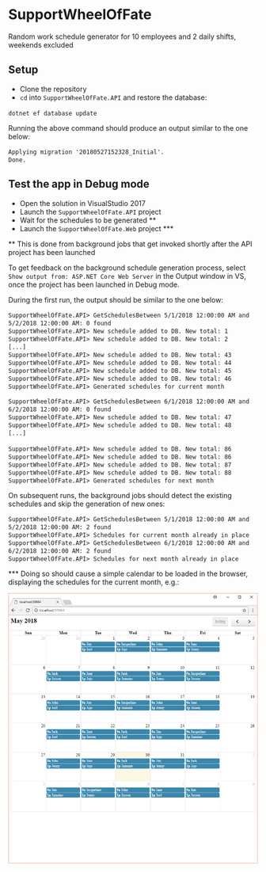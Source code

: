 # SupportWheelOfFate
Random work schedule generator for 10 employees and 2 daily shifts, weekends excluded

## Setup
* Clone the repository
* `cd` into `SupportWheelOfFate.API` and restore the database:

`dotnet ef database update`

Running the above command should produce an output similar to the one below:

```
Applying migration '20180527152328_Initial'.
Done.
```

## Test the app in Debug mode

* Open the solution in VisualStudio 2017
* Launch the `SupportWheelOfFate.API` project
* Wait for the schedules to be generated **
* Launch the `SupportWheelOfFate.Web` project ***

** This is done from background jobs that get invoked shortly after the API project has been launched

To get feedback on the background schedule generation process, select `Show output from: ASP.NET Core Web Server` in the Output window in VS, once the project has been launched in Debug mode.

During the first run, the output should be similar to the one below:

```
SupportWheelOfFate.API> GetSchedulesBetween 5/1/2018 12:00:00 AM and 5/2/2018 12:00:00 AM: 0 found
SupportWheelOfFate.API> New schedule added to DB. New total: 1
SupportWheelOfFate.API> New schedule added to DB. New total: 2
[...]
SupportWheelOfFate.API> New schedule added to DB. New total: 43
SupportWheelOfFate.API> New schedule added to DB. New total: 44
SupportWheelOfFate.API> New schedule added to DB. New total: 45
SupportWheelOfFate.API> New schedule added to DB. New total: 46
SupportWheelOfFate.API> Generated schedules for current month
```

```
SupportWheelOfFate.API> GetSchedulesBetween 6/1/2018 12:00:00 AM and 6/2/2018 12:00:00 AM: 0 found
SupportWheelOfFate.API> New schedule added to DB. New total: 47
SupportWheelOfFate.API> New schedule added to DB. New total: 48
[...]

SupportWheelOfFate.API> New schedule added to DB. New total: 86
SupportWheelOfFate.API> New schedule added to DB. New total: 86
SupportWheelOfFate.API> New schedule added to DB. New total: 87
SupportWheelOfFate.API> New schedule added to DB. New total: 88
SupportWheelOfFate.API> Generated schedules for next month
```

On subsequent runs, the background jobs should detect the existing schedules and skip the generation of new ones:

```
SupportWheelOfFate.API> GetSchedulesBetween 5/1/2018 12:00:00 AM and 5/2/2018 12:00:00 AM: 2 found
SupportWheelOfFate.API> Schedules for current month already in place
SupportWheelOfFate.API> GetSchedulesBetween 6/1/2018 12:00:00 AM and 6/2/2018 12:00:00 AM: 2 found
SupportWheelOfFate.API> Schedules for next month already in place
```

*** Doing so should cause a simple calendar to be loaded in the browser, displaying the schedules for the current month, e.g.:

![Screenshot](calendar-ui-screenshot.png)

